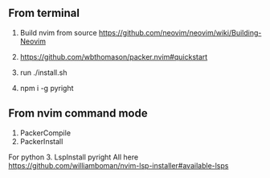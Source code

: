 ## From terminal
1. Build nvim from source
https://github.com/neovim/neovim/wiki/Building-Neovim

2. https://github.com/wbthomason/packer.nvim#quickstart

3. run ./install.sh

4. npm i -g pyright


## From nvim command mode

1. PackerCompile
2. PackerInstall

For python
3. LspInstall pyright 
All here https://github.com/williamboman/nvim-lsp-installer#available-lsps
